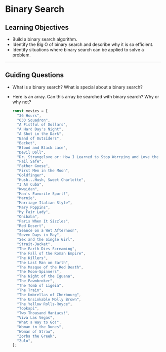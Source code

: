 # Binary Search

## Learning Objectives

- Build a binary search algorithm.
- Identify the Big O of binary search and describe why it is so efficient.
- Identify situations where binary search can be applied to solve a problem.

<hr>

## Guiding Questions

- What is a binary search? What is special about a binary search?
- Here is an array. Can this array be searched with binary search? Why or why not?

  ```js
  const movies = [
    "36 Hours",
    "633 Squadron",
    "A Fistful of Dollars",
    "A Hard Day's Night",
    "A Shot in the Dark",
    "Band of Outsiders",
    "Becket",
    "Blood and Black Lace",
    "Devil Doll",
    "Dr. Strangelove or: How I Learned to Stop Worrying and Love the Bomb",
    "Fail Safe",
    "Father Goose",
    "First Men in the Moon",
    "Goldfinger",
    "Hush...Hush, Sweet Charlotte",
    "I Am Cuba",
    "Kwaidan",
    "Man's Favorite Sport?",
    "Marnie",
    "Marriage Italian Style",
    "Mary Poppins",
    "My Fair Lady",
    "Onibaba",
    "Paris When It Sizzles",
    "Red Desert",
    "Seance on a Wet Afternoon",
    "Seven Days in May",
    "Sex and the Single Girl",
    "Strait-Jacket",
    "The Earth Dies Screaming",
    "The Fall of the Roman Empire",
    "The Killers",
    "The Last Man on Earth",
    "The Masque of the Red Death",
    "The Moon-Spinners",
    "The Night of the Iguana",
    "The Pawnbroker",
    "The Tomb of Ligeia",
    "The Train",
    "The Umbrellas of Cherbourg",
    "The Unsinkable Molly Brown",
    "The Yellow Rolls-Royce",
    "Topkapi",
    "Two Thousand Maniacs!",
    "Viva Las Vegas",
    "What a Way to Go!",
    "Woman in the Dunes",
    "Woman of Straw",
    "Zorba the Greek",
    "Zulu",
  ];
  ```

